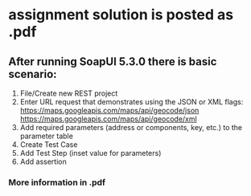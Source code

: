 # assignment solution is posted as .pdf

## After running SoapUI 5.3.0 there is basic scenario:
1.	File/Create new REST project
2.	Enter URL request that demonstrates using the JSON or XML flags: https://maps.googleapis.com/maps/api/geocode/json https://maps.googleapis.com/maps/api/geocode/xml
3.	Add required parameters (address or components, key, etc.) to the parameter table
4.	Create Test Case
5.	Add Test Step (inset value for parameters)
6.	Add assertion

### More information in .pdf